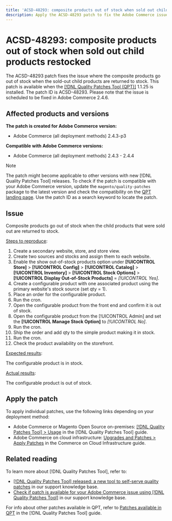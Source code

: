 ```yaml
---
title: 'ACSD-48293: composite products out of stock when sold out child products restocked'
description: Apply the ACSD-48293 patch to fix the Adobe Commerce issue where the composite products go out of stock when the sold-out child products are returned to stock.
---
```

# ACSD-48293: composite products out of stock when sold out child products restocked

The ACSD-48293 patch fixes the issue where the composite products go out of stock when the sold-out child products are returned to stock. This patch is available when the [[!DNL Quality Patches Tool (QPT)]](/help/announcements/adobe-commerce-announcements/magento-quality-patches-released-new-tool-to-self-serve-quality-patches.md) 1.1.25 is installed. The patch ID is ACSD-48293. Please note that the issue is scheduled to be fixed in Adobe Commerce 2.4.6.

## Affected products and versions

**The patch is created for Adobe Commerce version:**

* Adobe Commerce (all deployment methods) 2.4.3-p3

**Compatible with Adobe Commerce versions:**

* Adobe Commerce (all deployment methods) 2.4.3 - 2.4.4

>[!NOTE]
>
>The patch might become applicable to other versions with new [!DNL Quality Patches Tool] releases. To check if the patch is compatible with your Adobe Commerce version, update the `magento/quality-patches` package to the latest version and check the compatibility on the [QPT landing page](https://experienceleague.adobe.com/tools/commerce-quality-patches/index.html). Use the patch ID as a search keyword to locate the patch.

## Issue

Composite products go out of stock when the child products that were sold out are returned to stock.

<u>Steps to reproduce</u>:

1. Create a secondary website, store, and store view.
1. Create two sources and stocks and assign them to each website.
1. Enable the show out-of-stock products option under **[!UICONTROL Store]** > **[!UICONTROL Config]** > **[!UICONTROL Catalog]** > **[!UICONTROL Inventory]** > **[!UICONTROL Stock Options]** > **[!UICONTROL Display Out-of-Stock Products]** = *[!UICONTROL Yes]*.
1. Create a configurable product with one associated product using the primary website's stock source (set qty = 1).
1. Place an order for the configurable product.
1. Run the cron.
1. Open the configurable product from the front end and confirm it is out of stock.
1. Open the configurable product from the [!UICONTROL Admin] and set the **[!UICONTROL Manage Stock Option]** to *[!UICONTROL No]*.
1. Run the cron.
1. Ship the order and add qty to the simple product making it in stock.
1. Run the cron.
1. Check the product availability on the storefront.

<u>Expected results</u>:

The configurable product is in stock.

<u>Actual results</u>:

The configurable product is out of stock.

## Apply the patch

To apply individual patches, use the following links depending on your deployment method:

* Adobe Commerce or Magento Open Source on-premises: [[!DNL Quality Patches Tool] > Usage](https://experienceleague.adobe.com/docs/commerce-operations/tools/quality-patches-tool/usage.html) in the [!DNL Quality Patches Tool] guide.
* Adobe Commerce on cloud infrastructure: [Upgrades and Patches > Apply Patches](https://experienceleague.adobe.com/docs/commerce-cloud-service/user-guide/develop/upgrade/apply-patches.html) in the Commerce on Cloud Infrastructure guide.

## Related reading

To learn more about [!DNL Quality Patches Tool], refer to:

* [[!DNL Quality Patches Tool] released: a new tool to self-serve quality patches](/help/announcements/adobe-commerce-announcements/magento-quality-patches-released-new-tool-to-self-serve-quality-patches.md) in our support knowledge base.
* [Check if patch is available for your Adobe Commerce issue using [!DNL Quality Patches Tool]](/help/support-tools/patches-available-in-qpt-tool/check-patch-for-magento-issue-with-magento-quality-patches.md) in our support knowledge base.

For info about other patches available in QPT, refer to [Patches available in QPT](https://experienceleague.adobe.com/tools/commerce-quality-patches/index.html) in the [!DNL Quality Patches Tool] guide.
